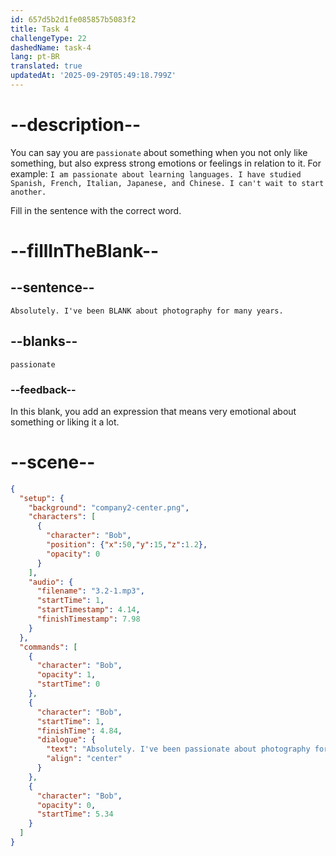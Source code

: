```yaml
---
id: 657d5b2d1fe085857b5083f2
title: Task 4
challengeType: 22
dashedName: task-4
lang: pt-BR
translated: true
updatedAt: '2025-09-29T05:49:18.799Z'
---
```


<!-- (Audio) Bob: Absolutely. I've been passionate about photography for many years. -->

# --description--

You can say you are `passionate` about something when you not only like something, but also express strong emotions or feelings in relation to it. For example: `I am passionate about learning languages. I have studied Spanish, French, Italian, Japanese, and Chinese. I can't wait to start another.`

Fill in the sentence with the correct word.

# --fillInTheBlank--

## --sentence--

`Absolutely. I've been BLANK about photography for many years.`

## --blanks--

`passionate`

### --feedback--

In this blank, you add an expression that means very emotional about something or liking it a lot.

# --scene--

```json
{
  "setup": {
    "background": "company2-center.png",
    "characters": [
      {
        "character": "Bob",
        "position": {"x":50,"y":15,"z":1.2},
        "opacity": 0
      }
    ],
    "audio": {
      "filename": "3.2-1.mp3",
      "startTime": 1,
      "startTimestamp": 4.14,
      "finishTimestamp": 7.98
    }
  },
  "commands": [
    {
      "character": "Bob",
      "opacity": 1,
      "startTime": 0
    },
    {
      "character": "Bob",
      "startTime": 1,
      "finishTime": 4.84,
      "dialogue": {
        "text": "Absolutely. I've been passionate about photography for many years.",
        "align": "center"
      }
    },
    {
      "character": "Bob",
      "opacity": 0,
      "startTime": 5.34
    }
  ]
}
```
